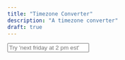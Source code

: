 ```yaml
---
title: "Timezone Converter"
description: "A timezone converter"
draft: true
---
```


<script src="/js/chrono.js" defer></script>
<script defer>
window.onload = init;
function init(){
    let typingTimer;
    let doneTypingInterval = 2000;
    let input = document.getElementById('time');
    let show = document.getElementById('show-time');
    let data;
    input.addEventListener('keyup', function () {
        clearTimeout(typingTimer);
        if (input.value) {
            typingTimer = setTimeout(doneTyping, doneTypingInterval);      
        }
    });
    function doneTyping () {
        data = chrono.parseDate(input.value);
        if(data) {
            show.innerHTML = 'Converts to ' + data.toString();
        } else {
            show.innerHTML = "Unable to process the time."
        }
    }
}
</script>
<input type="text" class="time" id="time" placeholder="Try 'next friday at 2 pm est'">
<h4 id="show-time"></h4>